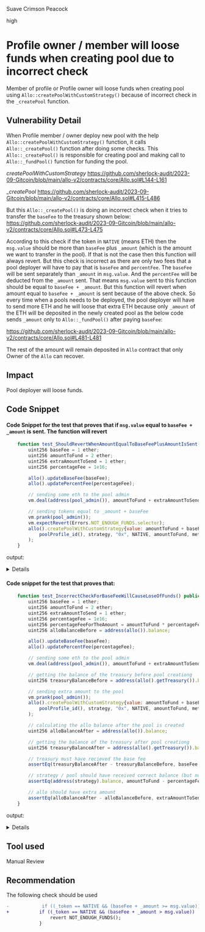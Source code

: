 Suave Crimson Peacock

high

# Profile owner / member will loose funds when creating pool due to incorrect check
Member of profile or Profile owner will loose funds when creating pool using `Allo::createPoolWithCustomStrategy()` because of incorrect check in the `_createPool` function.

## Vulnerability Detail
When  Profile member / owner deploy new pool with the help `Allo::createPoolWithCustomStrategy()` function, it calls `Allo::_createPool()` function after doing some checks. This `Allo::_createPool()` is responsible for creating pool and making call to `Allo::_fundPool()` function for funding the pool. 

_createPoolWithCustomStrategy_
https://github.com/sherlock-audit/2023-09-Gitcoin/blob/main/allo-v2/contracts/core/Allo.sol#L144-L161

__createPool_
https://github.com/sherlock-audit/2023-09-Gitcoin/blob/main/allo-v2/contracts/core/Allo.sol#L415-L486

But this `Allo::_createPool()` is doing an incorrect check when it tries to transfer the `baseFee` to the treasury shown below:
https://github.com/sherlock-audit/2023-09-Gitcoin/blob/main/allo-v2/contracts/core/Allo.sol#L473-L475

According to this check if the token in `NATIVE` (means ETH) then the `msg.value` should be more than `baseFee` plus `_amount` (which is the amount we want to transfer in the pool). If that is not the case then this function will always revert. But this check is incorrect as there are only two fees that a pool deployer will have to pay that is `baseFee` and `percentFee`. 
The `baseFee` will be sent separately than `_amount` in `msg.value`. And the `percentFee` will be deducted from the `_amount` sent. That means `msg.value` sent to this function should be equal to `baseFee + _amount`. But this function will revert when amount equal to `baseFee + _amount` is sent because of the above check. So every time when a pools needs to be deployed, the pool deployer will have to send more ETH and he will loose that extra ETH because only `_amount` of the ETH will be deposited in the newly created pool as the below code sends `_amount` only to `Allo::_fundPool()` after paying `baseFee`:

https://github.com/sherlock-audit/2023-09-Gitcoin/blob/main/allo-v2/contracts/core/Allo.sol#L481-L481

The rest of the amount will remain deposited in `Allo` contract that only Owner of the `Allo` can recover.

## Impact
Pool deployer will loose funds.

## Code Snippet
#### Code Snippet for the test that proves that if `msg.value` equal to `baseFee + _amount` is sent. The function will revert
```Javascript
    function test_ShouldRevertWhenAmountEqualToBaseFeePlusAmountIsSent() public {
        uint256 baseFee = 1 ether;
        uint256 amountToFund = 2 ether;
        uint256 extraAmountToSend = 1 ether;
        uint256 percentageFee = 1e16;

        allo().updateBaseFee(baseFee);
        allo().updatePercentFee(percentageFee);

        // sending some eth to the pool admin
        vm.deal(address(pool_admin()), amountToFund + extraAmountToSend + baseFee);

        // sending tokens equal to _amount + baseFee
        vm.prank(pool_admin());
        vm.expectRevert(Errors.NOT_ENOUGH_FUNDS.selector);
        allo().createPoolWithCustomStrategy{value: amountToFund + baseFee}(
            poolProfile_id(), strategy, "0x", NATIVE, amountToFund, metadata, pool_managers()
        );
    }
```

output:
<details>

```bash
Traces:
  [382295] AlloTest::test_ShouldRevertWhenAmountEqualToBaseFeePlusAmountIsSent() 
    ├─ [25669] Allo::updateBaseFee(1000000000000000000 [1e18])
    │   ├─ emit BaseFeeUpdated(baseFee: 1000000000000000000 [1e18])
    │   └─ ← ()
    ├─ [3793] Allo::updatePercentFee(10000000000000000 [1e16])
    │   ├─ emit PercentFeeUpdated(percentFee: 10000000000000000 [1e16])
    │   └─ ← ()
    ├─ [0] VM::addr(<pk>) [staticcall]
    │   └─ ← pool_admin: [0x6E1FEb7a47a8A2C71E61BA8e3c4D5243CB392019]
    ├─ [0] VM::label(pool_admin: [0x6E1FEb7a47a8A2C71E61BA8e3c4D5243CB392019], pool_admin)
    │   └─ ← ()
    ├─ [0] VM::deal(pool_admin: [0x6E1FEb7a47a8A2C71E61BA8e3c4D5243CB392019], 4000000000000000000 [4e18])
    │   └─ ← ()
    ├─ [0] VM::addr(<pk>) [staticcall]
    │   └─ ← pool_admin: [0x6E1FEb7a47a8A2C71E61BA8e3c4D5243CB392019]
    ├─ [0] VM::label(pool_admin: [0x6E1FEb7a47a8A2C71E61BA8e3c4D5243CB392019], pool_admin)
    │   └─ ← ()
    ├─ [0] VM::prank(pool_admin: [0x6E1FEb7a47a8A2C71E61BA8e3c4D5243CB392019])
    │   └─ ← ()
    ├─ [0] VM::expectRevert(NOT_ENOUGH_FUNDS())
    │   └─ ← ()
    ├─ [0] VM::addr(<pk>) [staticcall]
    │   └─ ← pool_manager1: [0x05800FAD118693c398e4E1ceFBb1FAC54537b107]
    ├─ [0] VM::label(pool_manager1: [0x05800FAD118693c398e4E1ceFBb1FAC54537b107], pool_manager1)
    │   └─ ← ()
    ├─ [0] VM::addr(<pk>) [staticcall]
    │   └─ ← pool_manager2: [0xF49D32655a289163297342376EA91F6434cff60f]
    ├─ [0] VM::label(pool_manager2: [0xF49D32655a289163297342376EA91F6434cff60f], pool_manager2)
    │   └─ ← ()
    ├─ [319507] Allo::createPoolWithCustomStrategy{value: 3000000000000000000}(0xb3c8f868e0a570b26fec0dcc52d639611aeb5fe816154b3054f3eb4402def182, MockStrategy: [0xF62849F9A0B5Bf2913b396098F7c7019b51A820a], 0x3078, 0xEeeeeEeeeEeEeeEeEeEeeEEEeeeeEeeeeeeeEEeE, 2000000000000000000 [2e18], (1, strategy pointer), [0x05800FAD118693c398e4E1ceFBb1FAC54537b107, 0xF49D32655a289163297342376EA91F6434cff60f])
    │   ├─ [2696] 0x5615dEB798BB3E4dFa0139dFa1b3D433Cc23b72f::isOwnerOrMemberOfProfile(0xb3c8f868e0a570b26fec0dcc52d639611aeb5fe816154b3054f3eb4402def182, pool_admin: [0x6E1FEb7a47a8A2C71E61BA8e3c4D5243CB392019]) [staticcall]
    │   │   └─ ← 0x0000000000000000000000000000000000000000000000000000000000000001
    │   ├─ emit RoleGranted(role: 0xd866368887d58dbdd097c420fb7ec3bf9a28071e2c715e21155ba472632c67b1, account: pool_admin: [0x6E1FEb7a47a8A2C71E61BA8e3c4D5243CB392019], sender: pool_admin: [0x6E1FEb7a47a8A2C71E61BA8e3c4D5243CB392019])
    │   ├─ emit RoleAdminChanged(role: 0x0000000000000000000000000000000000000000000000000000000000000001, previousAdminRole: 0x0000000000000000000000000000000000000000000000000000000000000000, newAdminRole: 0xd866368887d58dbdd097c420fb7ec3bf9a28071e2c715e21155ba472632c67b1)
    │   ├─ [22923] MockStrategy::initialize(1, 0x3078)
    │   │   └─ ← ()
    │   ├─ [304] MockStrategy::getPoolId() [staticcall]
    │   │   └─ ← 1
    │   ├─ [237] MockStrategy::getAllo() [staticcall]
    │   │   └─ ← Allo: [0x9b40E73C1070fD77cFc3594A84E349C86E6F721f]
    │   ├─ emit RoleGranted(role: 0x0000000000000000000000000000000000000000000000000000000000000001, account: pool_manager1: [0x05800FAD118693c398e4E1ceFBb1FAC54537b107], sender: pool_admin: [0x6E1FEb7a47a8A2C71E61BA8e3c4D5243CB392019])
    │   ├─ emit RoleGranted(role: 0x0000000000000000000000000000000000000000000000000000000000000001, account: pool_manager2: [0xF49D32655a289163297342376EA91F6434cff60f], sender: pool_admin: [0x6E1FEb7a47a8A2C71E61BA8e3c4D5243CB392019])
    │   ├─ [0] console::9710a9d0(00000000000000000000000000000000000000000000000000000000000000400000000000000000000000000000000000000000000000000de0b6b3a764000000000000000000000000000000000000000000000000000000000000000000116261736546656520746f20706179202573000000000000000000000000000000) [staticcall]
    │   │   └─ ← ()
    │   └─ ← "NOT_ENOUGH_FUNDS()"
    └─ ← ()

Test result: ok. 1 passed; 0 failed; 0 skipped; finished in 7.98ms

Ran 1 test suites: 1 tests passed, 0 failed, 0 skipped (1 total tests)
```

</details>

#### Code snippet for the test that proves that:
```Javascript
    function test_IncorrectCheckForBaseFeeWillCauseLoseOfFunds() public {
        uint256 baseFee = 1 ether;
        uint256 amountToFund = 2 ether;
        uint256 extraAmountToSend = 1 ether;
        uint256 percentageFee = 1e16;
        uint256 percentageFeeForTheAmount = amountToFund * percentageFee / 1e18;
        uint256 alloBalanceBefore = address(allo()).balance;

        allo().updateBaseFee(baseFee);
        allo().updatePercentFee(percentageFee);

        // sending some eth to the pool admin
        vm.deal(address(pool_admin()), amountToFund + extraAmountToSend + baseFee);

        // getting the balance of the treasury before pool creationg
        uint256 treasuryBalanceBefore = address(allo().getTreasury()).balance;

        // sending extra amount to the pool
        vm.prank(pool_admin());
        allo().createPoolWithCustomStrategy{value: amountToFund + baseFee + extraAmountToSend}(
            poolProfile_id(), strategy, "0x", NATIVE, amountToFund, metadata, pool_managers()
        );

        // calculating the allo balance after the pool is created
        uint256 alloBalanceAfter = address(allo()).balance;

        // getting the balance of the treasury after pool creationg
        uint256 treasuryBalanceAfter = address(allo().getTreasury()).balance;

        // treasury must have recieved the base fee
        assertEq(treasuryBalanceAfter - treasuryBalanceBefore, baseFee + percentageFeeForTheAmount);

        // strategy / pool should have received correct balance (but not the extra amount)
        assertEq(address(strategy).balance, amountToFund - percentageFeeForTheAmount);

        // allo should have extra amount
        assertEq(alloBalanceAfter - alloBalanceBefore, extraAmountToSend);
    }
```

output:
<details>

```bash
    ├─ [399520] Allo::createPoolWithCustomStrategy{value: 4000000000000000000}(0xb3c8f868e0a570b26fec0dcc52d639611aeb5fe816154b3054f3eb4402def182, MockStrategy: [0xF62849F9A0B5Bf2913b396098F7c7019b51A820a], 0x3078, 0xEeeeeEeeeEeEeeEeEeEeeEEEeeeeEeeeeeeeEEeE, 2000000000000000000 [2e18], (1, strategy pointer), [0x05800FAD118693c398e4E1ceFBb1FAC54537b107, 0xF49D32655a289163297342376EA91F6434cff60f])
    │   ├─ [2696] 0x5615dEB798BB3E4dFa0139dFa1b3D433Cc23b72f::isOwnerOrMemberOfProfile(0xb3c8f868e0a570b26fec0dcc52d639611aeb5fe816154b3054f3eb4402def182, pool_admin: [0x6E1FEb7a47a8A2C71E61BA8e3c4D5243CB392019]) [staticcall]
    │   │   └─ ← 0x0000000000000000000000000000000000000000000000000000000000000001
    │   ├─ emit RoleGranted(role: 0xd866368887d58dbdd097c420fb7ec3bf9a28071e2c715e21155ba472632c67b1, account: pool_admin: [0x6E1FEb7a47a8A2C71E61BA8e3c4D5243CB392019], sender: pool_admin: [0x6E1FEb7a47a8A2C71E61BA8e3c4D5243CB392019])
    │   ├─ emit RoleAdminChanged(role: 0x0000000000000000000000000000000000000000000000000000000000000001, previousAdminRole: 0x0000000000000000000000000000000000000000000000000000000000000000, newAdminRole: 0xd866368887d58dbdd097c420fb7ec3bf9a28071e2c715e21155ba472632c67b1)
    │   ├─ [22923] MockStrategy::initialize(1, 0x3078)
    │   │   └─ ← ()
    │   ├─ [304] MockStrategy::getPoolId() [staticcall]
    │   │   └─ ← 1
    │   ├─ [237] MockStrategy::getAllo() [staticcall]
    │   │   └─ ← Allo: [0x9b40E73C1070fD77cFc3594A84E349C86E6F721f]
    │   ├─ emit RoleGranted(role: 0x0000000000000000000000000000000000000000000000000000000000000001, account: pool_manager1: [0x05800FAD118693c398e4E1ceFBb1FAC54537b107], sender: pool_admin: [0x6E1FEb7a47a8A2C71E61BA8e3c4D5243CB392019])
    │   ├─ emit RoleGranted(role: 0x0000000000000000000000000000000000000000000000000000000000000001, account: pool_manager2: [0xF49D32655a289163297342376EA91F6434cff60f], sender: pool_admin: [0x6E1FEb7a47a8A2C71E61BA8e3c4D5243CB392019])
    │   ├─ [0] console::9710a9d0(00000000000000000000000000000000000000000000000000000000000000400000000000000000000000000000000000000000000000000de0b6b3a764000000000000000000000000000000000000000000000000000000000000000000116261736546656520746f20706179202573000000000000000000000000000000) [staticcall]
    │   │   └─ ← ()
    │   ├─ [0] console::e3849f79(00000000000000000000000000000000000000000000000000000000000000600000000000000000000000000000000000000000000000000de0b6b3a764000000000000000000000000000011cdd8c4b40352e593942e66b1cca5dc28e391b400000000000000000000000000000000000000000000000000000000000000145472616e73666572696e6720257320746f202573000000000000000000000000) [staticcall]
    │   │   └─ ← ()
    │   ├─ [0] allo_treasury::fallback{value: 1000000000000000000}()
    │   │   └─ ← ()
    │   ├─ emit BaseFeePaid(poolId: 1, amount: 1000000000000000000 [1e18])
    │   ├─ [0] console::e3849f79(000000000000000000000000000000000000000000000000000000000000006000000000000000000000000000000000000000000000000000470de4df82000000000000000000000000000011cdd8c4b40352e593942e66b1cca5dc28e391b400000000000000000000000000000000000000000000000000000000000000145472616e73666572696e6720257320746f202573000000000000000000000000) [staticcall]
    │   │   └─ ← ()
    │   ├─ [0] allo_treasury::fallback{value: 20000000000000000}()
    │   │   └─ ← ()
    │   ├─ [0] console::e3849f79(00000000000000000000000000000000000000000000000000000000000000600000000000000000000000000000000000000000000000001b7a5f826f460000000000000000000000000000f62849f9a0b5bf2913b396098f7c7019b51a820a00000000000000000000000000000000000000000000000000000000000000145472616e73666572696e6720257320746f202573000000000000000000000000) [staticcall]
    │   │   └─ ← ()
    │   ├─ [40] MockStrategy::fallback{value: 1980000000000000000}()
    │   │   └─ ← ()
    │   ├─ [22607] MockStrategy::increasePoolAmount(1980000000000000000 [1.98e18])
    │   │   └─ ← ()
    │   ├─ emit PoolFunded(poolId: 1, amount: 1980000000000000000 [1.98e18], fee: 20000000000000000 [2e16])
    │   ├─ emit PoolCreated(poolId: 1, profileId: 0xb3c8f868e0a570b26fec0dcc52d639611aeb5fe816154b3054f3eb4402def182, strategy: MockStrategy: [0xF62849F9A0B5Bf2913b396098F7c7019b51A820a], token: 0xEeeeeEeeeEeEeeEeEeEeeEEEeeeeEeeeeeeeEEeE, amount: 2000000000000000000 [2e18], metadata: (1, strategy pointer))
    │   └─ ← 1
    ├─ [399] Allo::getTreasury() [staticcall]
    │   └─ ← allo_treasury: [0x11CDD8c4b40352E593942e66b1ccA5DC28E391B4]
    └─ ← ()

Test result: ok. 1 passed; 0 failed; 0 skipped; finished in 7.70ms
 
Ran 1 test suites: 1 tests passed, 0 failed, 0 skipped (1 total tests)
```

</details>

## Tool used

Manual Review

## Recommendation
The following check should be used
```diff
-            if ((_token == NATIVE && (baseFee + _amount >= msg.value)) || (_token != NATIVE && baseFee >= msg.value)) {
+           if ((_token == NATIVE && (baseFee + _amount > msg.value)) || (_token != NATIVE && baseFee >= msg.value)) {
                revert NOT_ENOUGH_FUNDS();
            }
```
